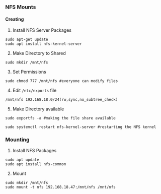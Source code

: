 ### NFS Mounts

#### Creating
1. Install NFS Server Packages
```
sudo apt-get update
sudo apt install nfs-kernel-server
```

2. Make Directory to Shared
```
sudo mkdir /mnt/nfs
```

3. Set Permissions
```
sudo chmod 777 /mnt/nfs #everyone can modify files
```

4. Edit `/etc/exports` file
```
/mnt/nfs 192.168.18.0/24(rw,sync,no_subtree_check)
```

5. Make Directory available
```
sudo exportfs -a #making the file share available

sudo systemctl restart nfs-kernel-server #restarting the NFS kernel
```

### Mounting

1. Install NFS Packages
```
sudo apt update
sudo apt install nfs-common
```

2. Mount
```
sudo mkdir /mnt/nfs
sudo mount -t nfs 192.168.18.47:/mnt/nfs /mnt/nfs
```
